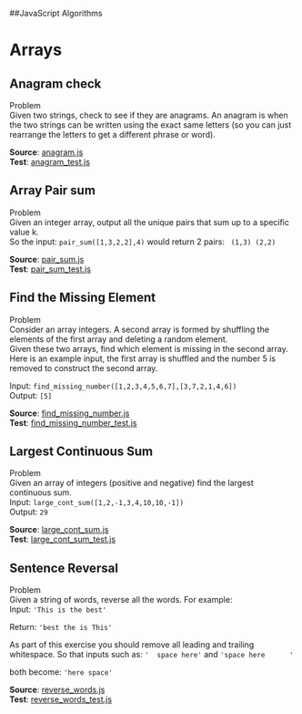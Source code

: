 ##JavaScript Algorithms

# Arrays
## Anagram check
  Problem  
  Given two strings, check to see if they are anagrams. An anagram is when the two strings can be written using the exact same letters (so you can just rearrange the letters to get a different phrase or word).

  **Source**: [anagram.js](src/anagram.js)  
  **Test**: [anagram_test.js](test/anagram_test.js)

## Array Pair sum

  Problem  
  Given an integer array, output all the unique pairs that sum up to a specific value k.  
  So the input:
  `pair_sum([1,3,2,2],4)`
  would return 2 pairs:
  `
 (1,3)
 (2,2)`

**Source**: [pair_sum.js](src/pair_sum.js)  
**Test**: [pair_sum_test.js](test/pair_sum_test.js)


## Find the Missing Element
Problem  
Consider an array integers. A second array is formed by shuffling the elements of the first array and deleting a random element.  
Given these two arrays, find which element is missing in the second array.  
Here is an example input, the first array is shuffled and the number 5 is removed to construct the second array.  

Input:
`find_missing_number([1,2,3,4,5,6,7],[3,7,2,1,4,6])`  
Output:
`[5]`

**Source**: [find_missing_number.js](src/find_missing_number.js)  
**Test**: [find_missing_number_test.js](test/find_missing_number_test.js)


## Largest Continuous Sum
Problem  
Given an array of integers (positive and negative) find the largest continuous sum.  
Input:
`large_cont_sum([1,2,-1,3,4,10,10,-1])`  
Output:
`29`

**Source**: [large_cont_sum.js](src/large_cont_sum.js)  
**Test**: [large_cont_sum_test.js](test/large_cont_sum_test.js)



## Sentence Reversal
Problem  
Given a string of words, reverse all the words. For example:  
Input:
`'This is the best'`

Return:
`'best the is This'`

As part of this exercise you should remove all leading and trailing whitespace. So that inputs such as:
`'  space here'`  and `'space here      '`

both become:
`'here space'`

**Source**: [reverse_words.js](src/reverse_words.js)  
**Test**: [reverse_words_test.js](test/reverse_words_test.js)
